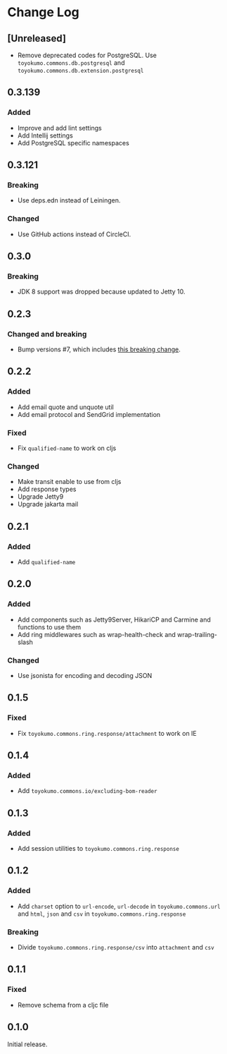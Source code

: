# Change Log

## [Unreleased]
- Remove deprecated codes for PostgreSQL. Use `toyokumo.commons.db.postgresql` and `toyokumo.commons.db.extension.postgresql`

## 0.3.139
### Added
- Improve and add lint settings
- Add Intellij settings
- Add PostgreSQL specific namespaces

## 0.3.121
### Breaking
- Use deps.edn instead of Leiningen.

### Changed
- Use GitHub actions instead of CircleCI.

## 0.3.0
### Breaking
- JDK 8 support was dropped because updated to Jetty 10.

## 0.2.3
### Changed and breaking
- Bump versions #7, which includes [this breaking change](https://github.com/ptaoussanis/carmine/blob/master/CHANGELOG.md#v300--2020-sep-22).

## 0.2.2
### Added
- Add email quote and unquote util
- Add email protocol and SendGrid implementation

### Fixed
- Fix `qualified-name` to work on cljs

### Changed
- Make transit enable to use from cljs
- Add response types
- Upgrade Jetty9
- Upgrade jakarta mail

## 0.2.1
### Added
- Add `qualified-name`

## 0.2.0
### Added
- Add components such as Jetty9Server, HikariCP and Carmine and functions to use them
- Add ring middlewares such as wrap-health-check and wrap-trailing-slash

### Changed
- Use jsonista for encoding and decoding JSON

## 0.1.5
### Fixed
- Fix `toyokumo.commons.ring.response/attachment` to work on IE

## 0.1.4
### Added
- Add `toyokumo.commons.io/excluding-bom-reader`

## 0.1.3
### Added
- Add session utilities to `toyokumo.commons.ring.response`

## 0.1.2
### Added
- Add `charset` option to `url-encode`, `url-decode` in `toyokumo.commons.url` and `html`, `json` and `csv` in `toyokumo.commons.ring.response`

### Breaking
- Divide `toyokumo.commons.ring.response/csv` into `attachment` and `csv`

## 0.1.1
### Fixed
- Remove schema from a cljc file

## 0.1.0
Initial release.
